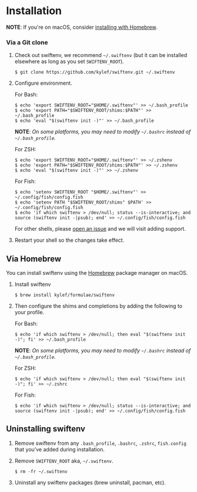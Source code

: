 # Installation

**NOTE**: If you're on macOS, consider [installing with Homebrew](#via-homebrew).

### Via a Git clone

1. Check out swiftenv, we recommend `~/.swiftenv` (but it can be installed elsewhere as long as you set `SWIFTENV_ROOT`).

    ```shell
    $ git clone https://github.com/kylef/swiftenv.git ~/.swiftenv
    ```

2. Configure environment.

    For Bash:

    ```shell
    $ echo 'export SWIFTENV_ROOT="$HOME/.swiftenv"' >> ~/.bash_profile
    $ echo 'export PATH="$SWIFTENV_ROOT/shims:$PATH"' >> ~/.bash_profile
    $ echo 'eval "$(swiftenv init -)"' >> ~/.bash_profile
    ```

    **NOTE**: *On some platforms, you may need to modify `~/.bashrc` instead of `~/.bash_profile`.*

    For ZSH:

    ```shell
    $ echo 'export SWIFTENV_ROOT="$HOME/.swiftenv"' >> ~/.zshenv
    $ echo 'export PATH="$SWIFTENV_ROOT/shims:$PATH"' >> ~/.zshenv
    $ echo 'eval "$(swiftenv init -)"' >> ~/.zshenv
    ```

    For Fish:

    ```shell
    $ echo 'setenv SWIFTENV_ROOT "$HOME/.swiftenv"' >> ~/.config/fish/config.fish
    $ echo 'setenv PATH "$SWIFTENV_ROOT/shims" $PATH' >> ~/.config/fish/config.fish
    $ echo 'if which swiftenv > /dev/null; status --is-interactive; and source (swiftenv init -|psub); end' >> ~/.config/fish/config.fish
    ```

    For other shells, please [open an issue](https://github.com/kylef/swiftenv/issues/new) and we will visit adding support.

3. Restart your shell so the changes take effect.

## Via Homebrew

You can install swiftenv using the [Homebrew](http://brew.sh/) package manager
on macOS.

1. Install swiftenv

    ```shell
    $ brew install kylef/formulae/swiftenv
    ```

2. Then configure the shims and completions by adding the following to your profile.

    For Bash:

    ```shell
    $ echo 'if which swiftenv > /dev/null; then eval "$(swiftenv init -)"; fi' >> ~/.bash_profile
    ```

    **NOTE**: *On some platforms, you may need to modify `~/.bashrc` instead of `~/.bash_profile`.*

    For ZSH:

    ```shell
    $ echo 'if which swiftenv > /dev/null; then eval "$(swiftenv init -)"; fi' >> ~/.zshrc
    ```

    For Fish:

    ```shell
    $ echo 'if which swiftenv > /dev/null; status --is-interactive; and source (swiftenv init -|psub); end' >> ~/.config/fish/config.fish
    ```

## Uninstalling swiftenv

1. Remove swiftenv from any `.bash_profile`, `.bashrc`, `.zshrc`, `fish.config` that you've added during installation.

2. Remove `SWIFTENV_ROOT` aka, `~/.swiftenv`.

    ```shell
    $ rm -fr ~/.swiftenv
    ```

3. Uninstall any swiftenv packages (brew uninstall, pacman, etc).

